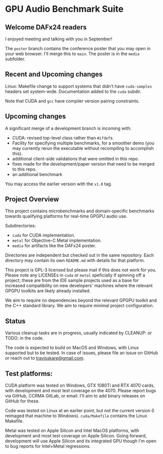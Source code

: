 # GPU Audio Benchmark Suite

## Welcome DAFx24 readers

I enjoyed meeting and talking with you in September!

The `poster` branch contains the conference poster that you may open in your web browser. I'll merge this to `main`. The poster is in the `media` subfolder.

## Recent and Upcoming changes

Linux: Makefile change to support systems that didn't have `cuda-samples` headers set system-wide. Documentation added to the `cuda` subdir.

Note that CUDA and `gcc` have compiler version pairing constraints.

## Upcoming changes

A significant merge of a development branch is incoming with:

+ CUDA: revised top-level class rather than `#ifdef`s.
+ Facility for specifying multiple benchmarks, for a smoother demo (you may currently rerun the executable without recompiling to accomplish this).
+ additional client-side validations that were omitted in this repo.
+ fixes made for the development/paper version that need to be merged to this repo.
+ an additional benchmark

You may access the earlier version with the `v1.0` tag.

## Project Overview

This project contains microbenchmarks and domain-specific benchmarks towards qualifying platforms for real-time GPGPU audio use. 

Subdirectories:

- `cuda` for CUDA implementation.
- `metal` for Objective-C Metal implementation. 
- `media` for artifacts like the DAFx24 poster. 

Directories are independent but checked out in the same repository. Each directory may contain its own `README.md` with details for that platform.

This project is GPL-3 licensed but please mail if this does not work for you. Please note any LICENSEs in `cuda` or `metal` speficially if spinning off a project; these are from the IDE sample projects used as a base for increased compatibility on new developers' machines where
the relevant GPGPU toolkits are likely already installed.

We aim to require no dependencies beyond the relevant GPGPU toolkit and the C++ standard library. We aim to require minimal project configuration.

## Status

Various cleanup tasks are in progress, usually indicated by CLEANUP: or TODO: in the code.

The code is expected to build on MacOS and Windows, with Linux supported but to be tested. In case of issues, please file an issue on GitHub or reach out to travisskare@gmail.com.

## Test platforms:

CUDA platform was tested on Windows, GTX 1080Ti and RTX 4070 cards, with development and most test coverage on the 4070. Please report bugs via GitHub, CCRMA GitLab, or email. I'll aim to add binary releases on GitHub for these.

Code was tested on Linux at an earlier point, but not the current version (I reimaged that machine to Windows). `cuda/Makefile` contains the Linux Makefile.

Metal was tested on Apple Silicon and Intel MacOS platforms, with development and most test coverage on Apple Silicon. Going forward, development will use Apple Silicon and its integrated GPU though I'm open to bug reports for Intel+Metal regressions.
